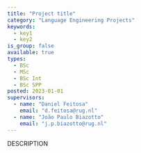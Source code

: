```yaml
---
title: "Project title"
category: "Language Engineering Projects"
keywords:
  - key1
  - key2
is_group: false
available: true
types:
  - BSc
  - MSc
  - BSc Int
  - BSc SPP
posted: 2023-01-01
supervisors:
  - name: "Daniel Feitosa"
    email: "d.feitosa@rug.nl"
  - name: "João Paulo Biazotto"
    email: "j.p.biazotto@rug.nl"
---
```


DESCRIPTION
